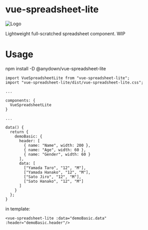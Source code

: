 # vue-spreadsheet-lite

![Logo](https://user-images.githubusercontent.com/3132889/37255669-e971baf2-2592-11e8-823c-0dcadcb3b772.gif)

Lightweight full-scratched spreadsheet component. WIP

# Usage

npm install -D @anydown/vue-spreadsheet-lite

```
import VueSpreadsheetLite from "vue-spreadsheet-lite";
import "vue-spreadsheet-lite/dist/vue-spreadsheet-lite.css";

...

components: {
  VueSpreadsheetLite
}

...

data() {
  return {
    demoBasic: {
      header: [
        { name: "Name", width: 200 },
        { name: "Age", width: 60 },
        { name: "Gender", width: 60 }
      ],
      data: [
        ["Yamada Taro", "12", "M"],
        ["Yamada Hanako", "12", "M"],
        ["Sato Jiro", "12", "M"],
        ["Sato Hanako", "12", "M"]
      ]
    }
  };
}
```

in template:

```
<vue-spreadsheet-lite :data="demoBasic.data" :header="demoBasic.header"/>
```
